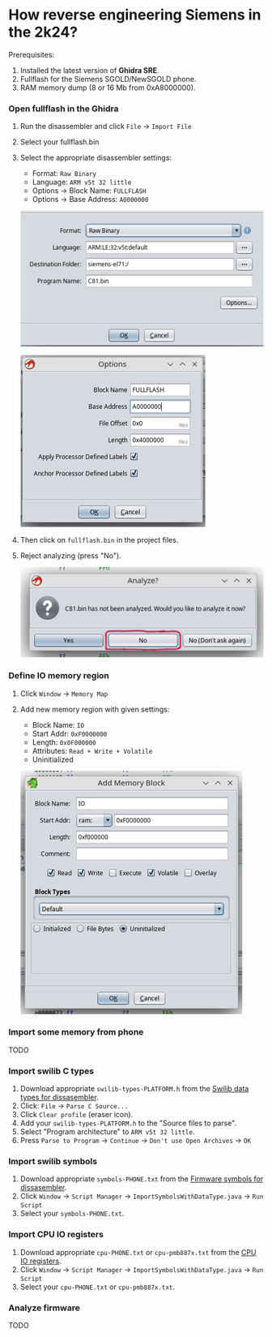 # How reverse engineering Siemens in the 2k24?
Prerequisites:
1. Installed the latest version of **Ghidra SRE**.
2. Fullflash for the Siemens SGOLD/NewSGOLD phone.
3. RAM memory dump (8 or 16 Mb from 0xA8000000).

### Open fullflash in the Ghidra
1. Run the disassembler and click `File` -> `Import File`
2. Select your fullflash.bin
3. Select the appropriate disassembler settings:
    - Format: `Raw Binary`
    - Language: `ARM v5t 32 little`
    - Options -> Block Name: `FULLFLASH`
    - Options -> Base Address: `A0000000`
  
    ![Open options](img/open-options.png)
    
    ![Open options](img/open-options2.png)
4. Then click on `fullflash.bin` in the project files.
5. Reject analyzing (press "No").

   ![No analyze](img/no-analyze.png)

### Define IO memory region
1. Click `Window` -> `Memory Map`
2. Add new memory region with given settings:
   - Block Name: `IO`
   - Start Addr: `0xF0000000`
   - Length: `0x0F000000`
   - Attributes: `Read + Write + Volatile`
   - Uninitialized

    ![Open options](img/io-memory-region.png)

### Import some memory from phone
TODO

### Import swilib C types
1. Download appropriate `swilib-types-PLATFORM.h` from the [Swilib data types for dissasembler](https://siemens-mobile-hacks.github.io/web-dev-tools/re#swilib-types).
2. Click: `File` -> `Parse C Source...`
3. Click `Clear profile` (eraser icon).
4. Add your `swilib-types-PLATFORM.h` to the "Source files to parse".
5. Select "Program architecture" to `ARM v5t 32 little`.
6. Press `Parse to Program` -> `Continue` -> `Don't use Open Archives` -> `OK`

### Import swilib symbols
1. Download appropriate `symbols-PHONE.txt` from the [Firmware symbols for dissasembler](https://siemens-mobile-hacks.github.io/web-dev-tools/re#swilib-symbols).
2. Click `Window` -> `Script Manager` -> `ImportSymbolsWithDataType.java` -> `Run Script`
3. Select your `symbols-PHONE.txt`.

### Import CPU IO registers
1. Download appropriate `cpu-PHONE.txt` or `cpu-pmb887x.txt` from the [CPU IO registers](https://siemens-mobile-hacks.github.io/web-dev-tools/re#cpu-registers).
2. Click `Window` -> `Script Manager` -> `ImportSymbolsWithDataType.java` -> `Run Script`
3. Select your `cpu-PHONE.txt` or `cpu-pmb887x.txt`.

### Analyze firmware
TODO

